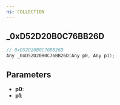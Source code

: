 ```yaml
---
ns: COLLECTION
---
```

## _0xD52D20B0C76BB26D

```c
// 0xD52D20B0C76BB26D
Any _0xD52D20B0C76BB26D(Any p0, Any p1);
```

## Parameters
* **p0**:
* **p1**:
